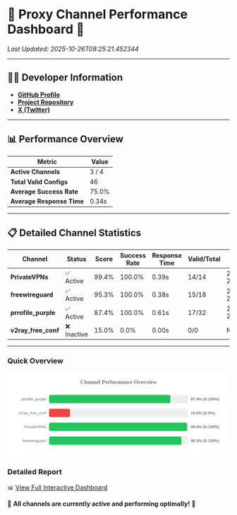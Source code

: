 # 🌟 Proxy Channel Performance Dashboard 🌟

_Last Updated: 2025-10-26T08:25:21.452344_

---

## 👩‍💻 Developer Information

- **[GitHub Profile](https://github.com/4n0nymou3)**  
- **[Project Repository](https://github.com/4n0nymou3/multi-proxy-config-fetcher)**  
- **[X (Twitter)](https://x.com/4n0nymou3)**  

---

## 📊 Performance Overview

| Metric                | Value       |
|-----------------------|-------------|
| **Active Channels**   | 3 / 4       |
| **Total Valid Configs** | 46          |
| **Average Success Rate** | 75.0%      |
| **Average Response Time** | 0.34s       |

---

## 📋 Detailed Channel Statistics

| Channel          | Status     | Score  | Success Rate | Response Time | Valid/Total | Last Success               |
|------------------|------------|--------|--------------|---------------|-------------|----------------------------|
| **PrivateVPNs**  | ✅ Active  | 99.4%  | 100.0% | 0.39s         | 14/14       | 2025-10-26T08:25:21.039733 |
| **freewireguard**  | ✅ Active  | 95.3%  | 100.0% | 0.38s         | 15/18       | 2025-10-26T08:25:21.450680 |
| **prrofile_purple**  | ✅ Active  | 87.4%  | 100.0% | 0.61s         | 17/32       | 2025-10-26T08:25:09.267204 |
| **v2ray_free_conf**  | ❌ Inactive  | 15.0%  | 0.0% | 0.00s         | 0/0       | None |

---

### Quick Overview
<div align="center">
  <a href="https://raw.githubusercontent.com/nullluser/NullRepo/refs/heads/main/assets/channel_stats_chart.svg">
    <img src="https://raw.githubusercontent.com/nullluser/NullRepo/refs/heads/main/assets/channel_stats_chart.svg" alt="Source Performance Statistics" width="800">
  </a>
</div>

### Detailed Report
📊 [View Full Interactive Dashboard](https://htmlpreview.github.io/?https://github.com/nullluser/NullRepo/blob/main/assets/performance_report.html)

🎉 **All channels are currently active and performing optimally!** 🎉

